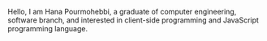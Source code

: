 Hello, I am Hana Pourmohebbi, a graduate of computer engineering, software branch, and interested in client-side programming and JavaScript programming language.
